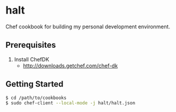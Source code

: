 # halt

Chef cookbook for building my personal development environment.

## Prerequisites

1. Install ChefDK
    - http://downloads.getchef.com/chef-dk

## Getting Started

```bash
$ cd /path/to/cookbooks
$ sudo chef-client --local-mode -j halt/halt.json
```
